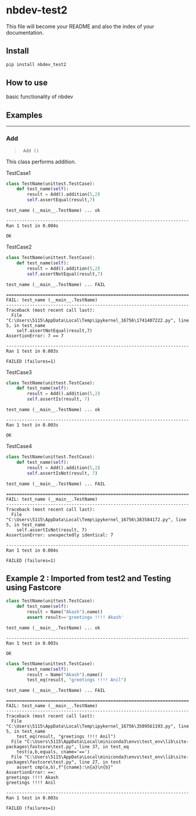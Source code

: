 nbdev-test2
================

<!-- WARNING: THIS FILE WAS AUTOGENERATED! DO NOT EDIT! -->

This file will become your README and also the index of your
documentation.

## Install

``` sh
pip install nbdev_test2
```

## How to use

basic functionality of nbdev

## Examples

------------------------------------------------------------------------

### Add

>      Add ()

This class performs addition.

TestCase1

``` python
class TestName(unittest.TestCase):
    def test_name(self):
        result = Add().addition(5,2)
        self.assertEqual(result,7)
```

    test_name (__main__.TestName) ... ok

    ----------------------------------------------------------------------
    Ran 1 test in 0.004s

    OK

TestCase2

``` python
class TestName(unittest.TestCase):
    def test_name(self):
        result = Add().addition(5,2)
        self.assertNotEqual(result,7)
```

    test_name (__main__.TestName) ... FAIL

    ======================================================================
    FAIL: test_name (__main__.TestName)
    ----------------------------------------------------------------------
    Traceback (most recent call last):
      File "C:\Users\5115\AppData\Local\Temp\ipykernel_16756\1741407222.py", line 5, in test_name
        self.assertNotEqual(result,7)
    AssertionError: 7 == 7

    ----------------------------------------------------------------------
    Ran 1 test in 0.003s

    FAILED (failures=1)

TestCase3

``` python
class TestName(unittest.TestCase):
    def test_name(self):
        result = Add().addition(5,2)
        self.assertIs(result, 7)
```

    test_name (__main__.TestName) ... ok

    ----------------------------------------------------------------------
    Ran 1 test in 0.003s

    OK

TestCase4

``` python
class TestName(unittest.TestCase):
    def test_name(self):
        result = Add().addition(5,2)
        self.assertIsNot(result, 7)
```

    test_name (__main__.TestName) ... FAIL

    ======================================================================
    FAIL: test_name (__main__.TestName)
    ----------------------------------------------------------------------
    Traceback (most recent call last):
      File "C:\Users\5115\AppData\Local\Temp\ipykernel_16756\383584172.py", line 5, in test_name
        self.assertIsNot(result, 7)
    AssertionError: unexpectedly identical: 7

    ----------------------------------------------------------------------
    Ran 1 test in 0.004s

    FAILED (failures=1)

## Example 2 : Imported from test2 and Testing using Fastcore

``` python
class TestName(unittest.TestCase):
    def test_name(self):
        result = Name("Akash").name()
        assert result=='greetings !!!! Akash'
```

    test_name (__main__.TestName) ... ok

    ----------------------------------------------------------------------
    Ran 1 test in 0.003s

    OK

``` python
class TestName(unittest.TestCase):
    def test_name(self):
        result = Name("Akash").name()
        test_eq(result, "greetings !!!! Anil")
```

    test_name (__main__.TestName) ... FAIL

    ======================================================================
    FAIL: test_name (__main__.TestName)
    ----------------------------------------------------------------------
    Traceback (most recent call last):
      File "C:\Users\5115\AppData\Local\Temp\ipykernel_16756\3509561193.py", line 5, in test_name
        test_eq(result, "greetings !!!! Anil")
      File "C:\Users\5115\AppData\Local\miniconda3\envs\test_env\lib\site-packages\fastcore\test.py", line 37, in test_eq
        test(a,b,equals, cname='==')
      File "C:\Users\5115\AppData\Local\miniconda3\envs\test_env\lib\site-packages\fastcore\test.py", line 27, in test
        assert cmp(a,b),f"{cname}:\n{a}\n{b}"
    AssertionError: ==:
    greetings !!!! Akash
    greetings !!!! Anil

    ----------------------------------------------------------------------
    Ran 1 test in 0.003s

    FAILED (failures=1)
